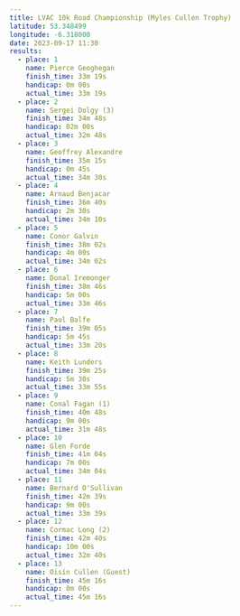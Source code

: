 ```yaml
---
title: LVAC 10k Road Championship (Myles Cullen Trophy)
latitude: 53.348499
longitude: -6.318000
date: 2023-09-17 11:30
results:
  - place: 1
    name: Pierce Geoghegan
    finish_time: 33m 19s
    handicap: 0m 00s
    actual_time: 33m 19s
  - place: 2
    name: Sergei Dolgy (3)
    finish_time: 34m 48s
    handicap: 02m 00s
    actual_time: 32m 48s
  - place: 3
    name: Geoffrey Alexandre
    finish_time: 35m 15s
    handicap: 0m 45s
    actual_time: 34m 30s
  - place: 4
    name: Arnaud Benjacar
    finish_time: 36m 40s
    handicap: 2m 30s
    actual_time: 34m 10s
  - place: 5
    name: Conor Galvin
    finish_time: 38m 02s
    handicap: 4m 00s
    actual_time: 34m 02s
  - place: 6
    name: Donal Iremonger
    finish_time: 38m 46s
    handicap: 5m 00s
    actual_time: 33m 46s
  - place: 7
    name: Paul Balfe
    finish_time: 39m 05s
    handicap: 5m 45s
    actual_time: 33m 20s
  - place: 8
    name: Keith Lunders
    finish_time: 39m 25s
    handicap: 5m 30s
    actual_time: 33m 55s
  - place: 9
    name: Conal Fagan (1)
    finish_time: 40m 48s
    handicap: 9m 00s
    actual_time: 31m 48s
  - place: 10
    name: Glen Forde
    finish_time: 41m 04s
    handicap: 7m 00s
    actual_time: 34m 04s
  - place: 11
    name: Bernard O'Sullivan
    finish_time: 42m 39s
    handicap: 9m 00s
    actual_time: 33m 39s
  - place: 12
    name: Cormac Long (2)
    finish_time: 42m 40s
    handicap: 10m 00s
    actual_time: 32m 40s
  - place: 13
    name: Oisín Cullen (Guest)
    finish_time: 45m 16s
    handicap: 0m 00s
    actual_time: 45m 16s
---
```

